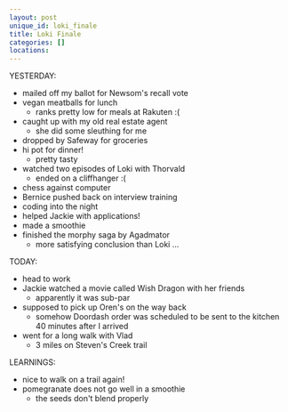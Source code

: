 ```yaml
---
layout: post
unique_id: loki_finale
title: Loki Finale
categories: []
locations: 
---
```


YESTERDAY:
* mailed off my ballot for Newsom's recall vote
* vegan meatballs for lunch
  * ranks pretty low for meals at Rakuten :(
* caught up with my old real estate agent
  * she did some sleuthing for me
* dropped by Safeway for groceries
* hi pot for dinner!
  * pretty tasty
* watched two episodes of Loki with Thorvald
  * ended on a cliffhanger :(
* chess against computer
* Bernice pushed back on interview training
* coding into the night
* helped Jackie with applications!
* made a smoothie
* finished the morphy saga by Agadmator
  * more satisfying conclusion than Loki ...

TODAY:
* head to work
* Jackie watched a movie called Wish Dragon with her friends
  * apparently it was sub-par
* supposed to pick up Oren's on the way back
  * somehow Doordash order was scheduled to be sent to the kitchen 40 minutes after I arrived
* went for a long walk with Vlad
  * 3 miles on Steven's Creek trail

LEARNINGS:
* nice to walk on a trail again!
* pomegranate does not go well in a smoothie
  * the seeds don't blend properly